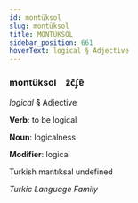 ```yaml
---
id: montüksol
slug: montüksol
title: MONTÜKSOL
sidebar_position: 661
hoverText: logical § Adjective
---
```


### montüksol&emsp;<span kind="abugida">ƶ̃c̑ʄɐ͊</span>

*logical* **§** Adjective

**Verb**: to be logical

**Noun**: logicalness

**Modifier**: logical

Turkish mantıksal undefined

*Turkic Language Family*